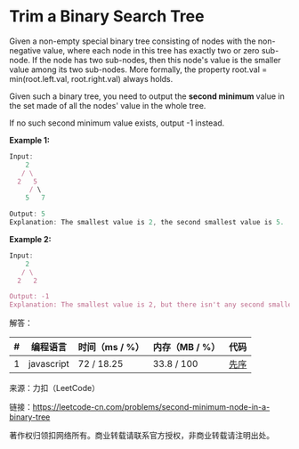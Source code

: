 # Trim a Binary Search Tree

Given a non-empty special binary tree consisting of nodes with the non-negative value, where each node in this tree has exactly two or zero sub-node. If the node has two sub-nodes, then this node's value is the smaller value among its two sub-nodes. More formally, the property root.val = min(root.left.val, root.right.val) always holds.

Given such a binary tree, you need to output the **second minimum** value in the set made of all the nodes' value in the whole tree.

If no such second minimum value exists, output -1 instead.

**Example 1:**

``` javascript
Input:
    2
   / \
  2   5
     / \
    5   7

Output: 5
Explanation: The smallest value is 2, the second smallest value is 5.
```

**Example 2:**

``` javascript
Input:
    2
   / \
  2   2

Output: -1
Explanation: The smallest value is 2, but there isn't any second smallest value.
```

解答：

**#**|**编程语言**|**时间（ms / %）**|**内存（MB / %）**|**代码**
--|--|--|--|--
1|javascript|72 / 18.25|33.8 / 100|[先序](./javascript/ac_v1.js)

来源：力扣（LeetCode）

链接：https://leetcode-cn.com/problems/second-minimum-node-in-a-binary-tree

著作权归领扣网络所有。商业转载请联系官方授权，非商业转载请注明出处。
